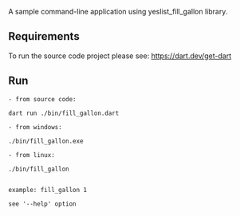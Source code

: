 A sample command-line application using yeslist_fill_gallon library.

## Requirements

  To run the source code project please see: https://dart.dev/get-dart

## Run

    - from source code:

    dart run ./bin/fill_gallon.dart

    - from windows:

    ./bin/fill_gallon.exe 

    - from linux:

    ./bin/fill_gallon


    example: fill_gallon 1
  
    see '--help' option
